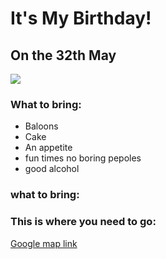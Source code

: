 <h1>It's My Birthday!</h1>
  <h2>On the 32th May</h2>
<!-- Example image URL -->
<a href="https://giphy.com/gifs/theoffice-happy-birthday-the-office-happybirthday-g5R9dok94mrIvplmZd">
<img src="https://rak-besmachot.co.il/Cat_494669_4361.jpg"></a>
<br>
<h3>What to bring:</h3>
<ul>
<li>Baloons</li>
<li>Cake</li>
<li>An appetite</li>
<li>fun times no boring pepoles</li>
<li>good alcohol</li>
</ul>
<h3>what to bring: </h3>
<!-- Example Google Maps Link -->
<h3>This is where you need to go:</h3>
<a
href="https://www.google.com/maps/@35.7040744,139.5577317,3a,75y,289.6h,87.01t,0.72r/data=!3m6!1e1!3m4!1sgT28ssf0BB2LxZ63JNcL1w!2e0!7i13312!8i6656">Google
map link</a>
